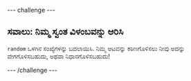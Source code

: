 \--- challenge \---

## ಸವಾಲು: ನಿಮ್ಮ ಸ್ವಂತ ವಿಳಂಬವನ್ನು ಆರಿಸಿ

`random` ಒಳಗಿನ ಸಂಖ್ಯೆಗಳನ್ನು ಬದಲಾಯಿಸಿ. ನಿಮ್ಮ ಆಟವನ್ನು ಕಠಿಣಗೊಳಿಸಲು ನೀವು ಅದನ್ನು ವೇಗಗೊಳಿಸಬಹುದು, ಅಥವಾ ನಿಧಾನಗೊಳಿಸಬಹುದು!

\--- /challenge \---